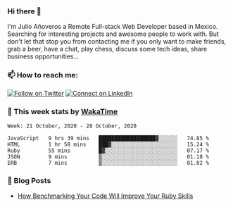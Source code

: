 ### Hi there 👋

I'm Julio Añoveros a Remote Full-stack Web Developer based in Mexico. Searching for interesting projects and awesome people to work with. But don't let that stop you from contacting me if you only want to make friends, grab a beer, have a chat, play chess, discuss some tech ideas, share business opportunities... 

### :mailbox: How to reach me:

[![Follow on Twitter](https://img.shields.io/badge/--twitter?label=Twitter&logo=Twitter&style=social)](https://twitter.com/AnoverosJulio) [![Connect on LinkedIn](https://img.shields.io/badge/--linkedin?label=LinkedIn&logo=LinkedIn&style=social)](https://www.linkedin.com/in/jubaan)

### :construction_worker: This week stats by [WakaTime]('https://wakatime.com')
<!--START_SECTION:waka-->
```text
Week: 21 October, 2020 - 28 October, 2020

JavaScript   9 hrs 39 mins   ██████████████████▓░░░░░░   74.85 % 
HTML         1 hr 58 mins    ███▓░░░░░░░░░░░░░░░░░░░░░   15.24 % 
Ruby         55 mins         █▓░░░░░░░░░░░░░░░░░░░░░░░   07.17 % 
JSON         9 mins          ▒░░░░░░░░░░░░░░░░░░░░░░░░   01.18 % 
ERB          7 mins          ▒░░░░░░░░░░░░░░░░░░░░░░░░   01.02 % 
```
<!--END_SECTION:waka-->

### :newspaper: Blog Posts
<!-- BLOG-POST-LIST:START -->
- [How Benchmarking Your Code Will Improve Your Ruby Skills](https://dev.to/jubaan/how-benchmarking-your-code-will-improve-your-ruby-skills-2m83)
<!-- BLOG-POST-LIST:END -->


